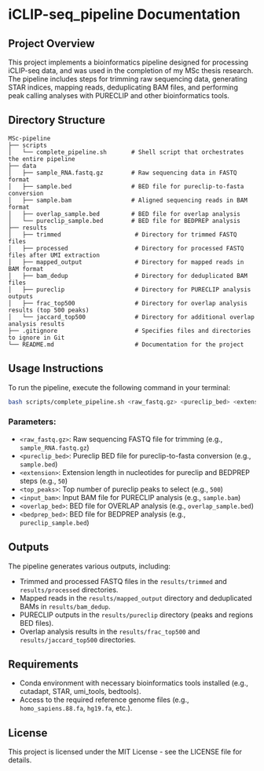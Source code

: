 # iCLIP-seq_pipeline Documentation

## Project Overview
This project implements a bioinformatics pipeline designed for processing iCLIP-seq data, and was used in the completion of my MSc thesis research. The pipeline includes steps for trimming raw sequencing data, generating STAR indices, mapping reads, deduplicating BAM files, and performing peak calling analyses with PURECLIP and other bioinformatics tools.

## Directory Structure
```
MSc-pipeline
├── scripts
│   └── complete_pipeline.sh       # Shell script that orchestrates the entire pipeline
├── data
│   ├── sample_RNA.fastq.gz        # Raw sequencing data in FASTQ format
│   ├── sample.bed                 # BED file for pureclip-to-fasta conversion
│   ├── sample.bam                 # Aligned sequencing reads in BAM format
│   ├── overlap_sample.bed         # BED file for overlap analysis
│   └── pureclip_sample.bed        # BED file for BEDPREP analysis
├── results
│   ├── trimmed                     # Directory for trimmed FASTQ files
│   ├── processed                   # Directory for processed FASTQ files after UMI extraction
│   ├── mapped_output               # Directory for mapped reads in BAM format
│   ├── bam_dedup                   # Directory for deduplicated BAM files
│   ├── pureclip                    # Directory for PURECLIP analysis outputs
│   ├── frac_top500                 # Directory for overlap analysis results (top 500 peaks)
│   └── jaccard_top500              # Directory for additional overlap analysis results
├── .gitignore                      # Specifies files and directories to ignore in Git
└── README.md                       # Documentation for the project
```

## Usage Instructions
To run the pipeline, execute the following command in your terminal:

```bash
bash scripts/complete_pipeline.sh <raw_fastq.gz> <pureclip_bed> <extension> <top_peaks> <input_bam> <overlap_bed> <bedprep_bed>
```

### Parameters:
- `<raw_fastq.gz>`: Raw sequencing FASTQ file for trimming (e.g., `sample_RNA.fastq.gz`)
- `<pureclip_bed>`: Pureclip BED file for pureclip-to-fasta conversion (e.g., `sample.bed`)
- `<extension>`: Extension length in nucleotides for pureclip and BEDPREP steps (e.g., `50`)
- `<top_peaks>`: Top number of pureclip peaks to select (e.g., `500`)
- `<input_bam>`: Input BAM file for PURECLIP analysis (e.g., `sample.bam`)
- `<overlap_bed>`: BED file for OVERLAP analysis (e.g., `overlap_sample.bed`)
- `<bedprep_bed>`: BED file for BEDPREP analysis (e.g., `pureclip_sample.bed`)

## Outputs
The pipeline generates various outputs, including:
- Trimmed and processed FASTQ files in the `results/trimmed` and `results/processed` directories.
- Mapped reads in the `results/mapped_output` directory and deduplicated BAMs in `results/bam_dedup`.
- PURECLIP outputs in the `results/pureclip` directory (peaks and regions BED files).
- Overlap analysis results in the `results/frac_top500` and `results/jaccard_top500` directories.

## Requirements
- Conda environment with necessary bioinformatics tools installed (e.g., cutadapt, STAR, umi_tools, bedtools).
- Access to the required reference genome files (e.g., `homo_sapiens.88.fa`, `hg19.fa`, etc.).

## License
This project is licensed under the MIT License - see the LICENSE file for details.
